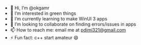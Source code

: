 - 👋 Hi, I’m @okgamr
- 👀 I’m interested in green things
- 🌱 I’m currently learning to make WinUI 3 apps
- 💞️ I’m looking to collaborate on finding errors/issues in apps
- 📫 How to reach me: email me at pdimi321@gmail.com
- ⚡ Fun fact: c++ start amateur :smile:

<!---
okgamr/okgamr is a ✨ special ✨ repository because its `README.md` (this file) appears on your GitHub profile.
You can click the Preview link to take a look at your changes.
--->
